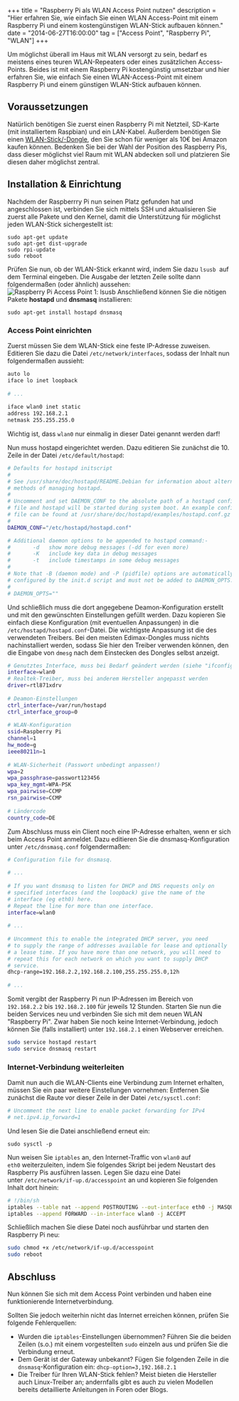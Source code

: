 +++
title       = "Raspberry Pi als WLAN Access Point nutzen"
description = "Hier erfahren Sie, wie einfach Sie einen WLAN Access-Point mit einem Raspberry Pi und einem kostengünstigen WLAN-Stick aufbauen können."
date        = "2014-06-27T16:00:00"
tag         = ["Access Point", "Raspberry Pi", "WLAN"]
+++

Um möglichst überall im Haus mit WLAN versorgt zu sein, bedarf es meistens eines teuren WLAN-Repeaters oder eines zusätzlichen Access-Points. Beides ist mit einem Raspberry Pi kostengünstig umsetzbar und hier erfahren Sie, wie einfach Sie einen WLAN-Access-Point mit einem Raspberry Pi und einem günstigen WLAN-Stick aufbauen können.

<!--more-->

## Voraussetzungen
Natürlich benötigen Sie zuerst einen Raspberry Pi mit Netzteil, SD-Karte (mit installiertem Raspbian) und ein LAN-Kabel. Außerdem benötigen Sie einen [WLAN-Stick/-Dongle](http://www.amazon.de/Raspberry-inkl-automatische-Netzeinbindung-Windows/dp/B00A8BWSKG), den Sie schon für weniger als 10€ bei Amazon kaufen können.
Bedenken Sie bei der Wahl der Position des Raspberry Pis, dass dieser möglichst viel Raum mit WLAN abdecken soll und platzieren Sie diesen daher möglichst zentral.

## Installation & Einrichtung
Nachdem der Raspberrry Pi nun seinen Platz gefunden hat und angeschlossen ist, verbinden Sie sich mittels SSH und aktualisieren Sie zuerst alle Pakete und den Kernel, damit die Unterstützung für möglichst jeden WLAN-Stick sichergestellt ist:
```language-bash
sudo apt-get update
sudo apt-get dist-upgrade
sudo rpi-update
sudo reboot
```

Prüfen Sie nun, ob der WLAN-Stick erkannt wird, indem Sie dazu `lsusb`  auf dem Terminal eingeben. Die Ausgabe der letzten Zeile sollte dann folgendermaßen (oder ähnlich) aussehen:
![Raspberry Pi Access Point 1: lsusb](/images/raspberry-pi-als-wlan-access-point-nutzen/AccessPointPi.png)
Anschließend können Sie die nötigen Pakete **hostapd** und **dnsmasq** installieren:
```
sudo apt-get install hostapd dnsmasq
```

### Access Point einrichten
Zuerst müssen Sie dem WLAN-Stick eine feste IP-Adresse zuweisen. Editieren Sie dazu die Datei `/etc/network/interfaces`, sodass der Inhalt nun folgendermaßen aussieht:
```bash
auto lo
iface lo inet loopback
 
# ...
 
iface wlan0 inet static
address 192.168.2.1
netmask 255.255.255.0
```

Wichtig ist, dass `wlan0` nur einmalig in dieser Datei genannt werden darf!

Nun muss hostapd eingerichtet werden. Dazu editieren Sie zunächst die 10. Zeile in der Datei `/etc/default/hostapd`:
```bash
# Defaults for hostapd initscript
# 
# See /usr/share/doc/hostapd/README.Debian for information about alternative
# methods of managing hostapd.
# 
# Uncomment and set DAEMON_CONF to the absolute path of a hostapd configuration
# file and hostapd will be started during system boot. An example configuration
# file can be found at /usr/share/doc/hostapd/examples/hostapd.conf.gz
# 
DAEMON_CONF="/etc/hostapd/hostapd.conf"

# Additional daemon options to be appended to hostapd command:-
#       -d   show more debug messages (-dd for even more)
#       -K   include key data in debug messages
#       -t   include timestamps in some debug messages
# 
# Note that -B (daemon mode) and -P (pidfile) options are automatically
# configured by the init.d script and must not be added to DAEMON_OPTS.
# 
# DAEMON_OPTS=""
```

Und schließlich muss die dort angegebene Deamon-Konfiguration erstellt und mit den gewünschten Einstellungen gefüllt werden. Dazu kopieren Sie einfach diese Konfiguration (mit eventuellen Anpassungen) in die `/etc/hostapd/hostapd.conf`-Datei.
Die wichtigste Anpassung ist die des verwendeten Treibers. Bei den meisten Edimax-Dongles muss nichts nachinstalliert werden, sodass Sie hier den Treiber verwenden können, den die Eingabe von `dmesg` nach dem Einstecken des Dongles selbst anzeigt.
```bash
# Genutztes Interface, muss bei Bedarf geändert werden (siehe "ifconfig"-Ausgabe)
interface=wlan0
# Realtek-Treiber, muss bei anderem Hersteller angepasst werden
driver=rtl871xdrv
 
# Deamon-Einstellungen
ctrl_interface=/var/run/hostapd
ctrl_interface_group=0
 
# WLAN-Konfiguration
ssid=Raspberry Pi
channel=1
hw_mode=g
ieee80211n=1
 
# WLAN-Sicherheit (Passwort unbedingt anpassen!)
wpa=2
wpa_passphrase=passwort123456
wpa_key_mgmt=WPA-PSK
wpa_pairwise=CCMP
rsn_pairwise=CCMP
 
# Ländercode
country_code=DE
```

Zum Abschluss muss ein Client noch eine IP-Adresse erhalten, wenn er sich beim Access Point anmeldet. Dazu editieren Sie die dnsmasq-Konfiguration unter `/etc/dnsmasq.conf` folgendermaßen:
```bash
# Configuration file for dnsmasq.
 
# ...
 
# If you want dnsmasq to listen for DHCP and DNS requests only on
# specified interfaces (and the loopback) give the name of the
# interface (eg eth0) here.
# Repeat the line for more than one interface.
interface=wlan0
 
# ...
 
# Uncomment this to enable the integrated DHCP server, you need
# to supply the range of addresses available for lease and optionally
# a lease time. If you have more than one network, you will need to
# repeat this for each network on which you want to supply DHCP
# service.
dhcp-range=192.168.2.2,192.168.2.100,255.255.255.0,12h
 
# ...
```

Somit vergibt der Raspberry Pi nun IP-Adressen im Bereich von `192.168.2.2` bis `192.168.2.100` für jeweils 12 Stunden. Starten Sie nun die beiden Services neu und verbinden Sie sich mit dem neuen WLAN "Raspberry Pi". Zwar haben Sie noch keine Internet-Verbindung, jedoch können Sie (falls installiert) unter `192.168.2.1` einen Webserver erreichen.
```bash
sudo service hostapd restart
sudo service dnsmasq restart
```

### Internet-Verbindung weiterleiten
Damit nun auch die WLAN-Clients eine Verbindung zum Internet erhalten, müssen Sie ein paar weitere Einstellungen vornehmen: Entfernen Sie zunächst die Raute vor dieser Zeile in der Datei `/etc/sysctl.conf`:
```bash
# Uncomment the next line to enable packet forwarding for IPv4
# net.ipv4.ip_forward=1
```

Und lesen Sie die Datei anschließend erneut ein:
```
sudo sysctl -p
```

Nun weisen Sie `iptables` an, den Internet-Traffic von `wlan0` auf `eth0` weiterzuleiten, indem Sie folgendes Skript bei jedem Neustart des Raspberry Pis ausführen lassen. Legen Sie dazu eine Datei unter `/etc/network/if-up.d/accesspoint` an und kopieren Sie folgenden Inhalt dort hinein:
```bash
# !/bin/sh
iptables --table nat --append POSTROUTING --out-interface eth0 -j MASQUERADE
iptables --append FORWARD --in-interface wlan0 -j ACCEPT
```

Schließlich machen Sie diese Datei noch ausführbar und starten den Raspberry Pi neu:
```bash
sudo chmod +x /etc/network/if-up.d/accesspoint
sudo reboot
```

## Abschluss
Nun können Sie sich mit dem Access Point verbinden und haben eine funktionierende Internetverbindung.

Sollten Sie jedoch weiterhin nicht das Internet erreichen können, prüfen Sie folgende Fehlerquellen:

* Wurden die `iptables`-Einstellungen übernommen? Führen Sie die beiden Zeilen (s.o.) mit einem vorgestellten `sudo` einzeln aus und prüfen Sie die Verbindung erneut.
* Dem Gerät ist der Gateway unbekannt? Fügen Sie folgenden Zeile in die `dnsmasq`-Konfiguration ein: `dhcp-option=3,192.168.2.1`
* Die Treiber für Ihren WLAN-Stick fehlen? Meist bieten die Hersteller auch Linux-Treiber an; andernfalls gibt es auch zu vielen Modellen bereits detaillierte Anleitungen in Foren oder Blogs.